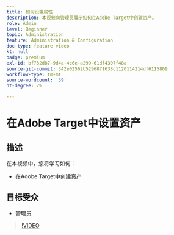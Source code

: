 ```yaml
---
title: 如何设置属性
description: 本视频向管理员展示如何在Adobe Target中创建资产。
role: Admin
level: Beginner
topic: Administration
feature: Administration & Configuration
doc-type: feature video
kt: null
badge: premium
exl-id: bf732d87-9d4a-4c6e-a299-61df4307f48a
source-git-commit: 342e02562b5296871638c1120114214df6115809
workflow-type: tm+mt
source-wordcount: '39'
ht-degree: 7%

---
```


# 在Adobe Target中设置资产

## 描述

在本视频中，您将学习如何：

* 在Adobe Target中创建资产

## 目标受众

* 管理员

>[!VIDEO](https://video.tv.adobe.com/v/18990/?quality=12)
